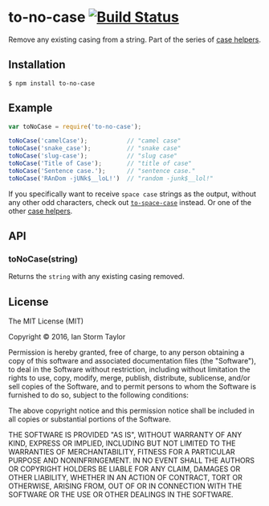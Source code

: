 
# to-no-case [![Build Status](https://travis-ci.org/ianstormtaylor/to-no-case.svg?branch=master)](https://travis-ci.org/ianstormtaylor/to-no-case)

Remove any existing casing from a string. Part of the series of [case helpers](https://github.com/ianstormtaylor/to-case).


## Installation

```
$ npm install to-no-case
```


## Example

```js
var toNoCase = require('to-no-case');

toNoCase('camelCase');           // "camel case"
toNoCase('snake_case');          // "snake case"
toNoCase('slug-case');           // "slug case"
toNoCase('Title of Case');       // "title of case"
toNoCase('Sentence case.');      // "sentence case."
toNoCase('RAnDom -jUNk$__loL!')  // "random -junk$__lol!"
```

If you specifically want to receive `space case` strings as the output, without any other odd characters, check out [`to-space-case`](https://github.com/ianstormtaylor/to-space-case) instead. Or one of the other [case helpers](https://github.com/ianstormtaylor/to-case).


## API

### toNoCase(string)
  
Returns the `string` with any existing casing removed.


## License

The MIT License (MIT)

Copyright &copy; 2016, Ian Storm Taylor

Permission is hereby granted, free of charge, to any person obtaining a copy of this software and associated documentation files (the "Software"), to deal in the Software without restriction, including without limitation the rights to use, copy, modify, merge, publish, distribute, sublicense, and/or sell copies of the Software, and to permit persons to whom the Software is furnished to do so, subject to the following conditions:

The above copyright notice and this permission notice shall be included in all copies or substantial portions of the Software.

THE SOFTWARE IS PROVIDED "AS IS", WITHOUT WARRANTY OF ANY KIND, EXPRESS OR IMPLIED, INCLUDING BUT NOT LIMITED TO THE WARRANTIES OF MERCHANTABILITY, FITNESS FOR A PARTICULAR PURPOSE AND NONINFRINGEMENT. IN NO EVENT SHALL THE AUTHORS OR COPYRIGHT HOLDERS BE LIABLE FOR ANY CLAIM, DAMAGES OR OTHER LIABILITY, WHETHER IN AN ACTION OF CONTRACT, TORT OR OTHERWISE, ARISING FROM, OUT OF OR IN CONNECTION WITH THE SOFTWARE OR THE USE OR OTHER DEALINGS IN THE SOFTWARE.
